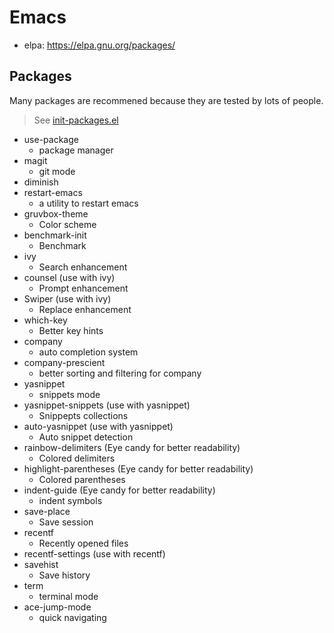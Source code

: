 # Emacs

- elpa: https://elpa.gnu.org/packages/

## Packages

Many packages are recommened because they are tested by lots of people.

> See [init-packages.el](./lisp/init-packages.el)

- use-package
  - package manager
- magit
  - git mode
- diminish
- restart-emacs
  - a utility to restart emacs
- gruvbox-theme
  - Color scheme
- benchmark-init
  - Benchmark
- ivy
  - Search enhancement
- counsel (use with ivy)
  - Prompt enhancement
- Swiper (use with ivy)
  - Replace enhancement
- which-key
  - Better key hints
- company
  - auto completion system
- company-prescient
  - better sorting and filtering for company
- yasnippet
  - snippets mode
- yasnippet-snippets (use with yasnippet)
  - Snippepts collections
- auto-yasnippet (use with yasnippet)
  - Auto snippet detection
- rainbow-delimiters (Eye candy for better readability)
  - Colored delimiters
- highlight-parentheses (Eye candy for better readability)
  - Colored parentheses
- indent-guide (Eye candy for better readability)
  - indent symbols
- save-place
  - Save session
- recentf
  - Recently opened files
- recentf-settings (use with recentf)
- savehist
  - Save history
- term
  - terminal mode
- ace-jump-mode
  - quick navigating
